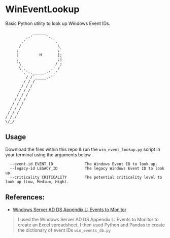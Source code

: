# WinEventLookup
Basic Python utility to look up Windows Event IDs.
```
            ______              
         .-'      `-.           
       .'            `.         
      /                \        
     ;                 ;`       
     |         H       |;       
     ;                 ;|
     '\               / ;       
      \`.           .' /        
       `.`-._____.-' .'         
         / /`_____.-'           
        / / /                   
       / / /
      / / /
     / / /
    / / /
   / / /
  / / /
 / / /
/ / /
\/_/
```
## Usage
Download the files within this repo & run the `win_event_lookup.py` script in your terminal using the arguments below
```
  --event-id EVENT_ID              The Windows Event ID to look up.
  --legacy-id LEGACY_ID            The legacy Windows Event ID to look up.
  --criticality CRITICALITY        The potential criticality level to look up (Low, Medium, High).
```

## References:
* [Windows Server AD DS Appendix L: Events to Monitor](https://learn.microsoft.com/en-us/windows-server/identity/ad-ds/plan/appendix-l--events-to-monitor)
> I used the Windows Server AD DS Appendix L: Events to Monitor to create an Excel spreadsheet, I then used Python and Pandas to create the dictionary of event IDs `win_events_db.py`
